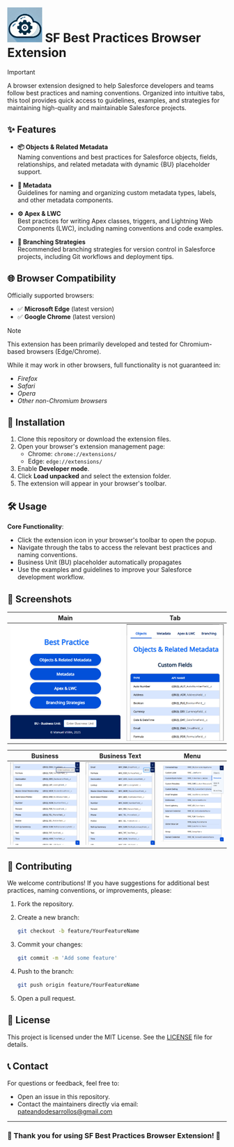 # <img title="SF Best Practices" src="./icons/icon.png" width="80px"> SF Best Practices Browser Extension

> [!IMPORTANT]  
> A browser extension designed to help Salesforce developers and teams follow best practices and naming conventions. Organized into intuitive tabs, this tool provides quick access to guidelines, examples, and strategies for maintaining high-quality and maintainable Salesforce projects.

## ✨ Features

- **📦 Objects & Related Metadata**  
  Naming conventions and best practices for Salesforce objects, fields, relationships, and related metadata with dynamic {BU} placeholder support.

- **📄 Metadata**  
  Guidelines for naming and organizing custom metadata types, labels, and other metadata components.

- **⚙️ Apex & LWC**  
  Best practices for writing Apex classes, triggers, and Lightning Web Components (LWC), including naming conventions and code examples.

- **🌿 Branching Strategies**  
  Recommended branching strategies for version control in Salesforce projects, including Git workflows and deployment tips.

## 🌐 Browser Compatibility

Officially supported browsers:

- ✅ **Microsoft Edge** (latest version)
- ✅ **Google Chrome** (latest version)

> [!NOTE]
> This extension has been primarily developed and tested for Chromium-based browsers (Edge/Chrome).

While it may work in other browsers, full functionality is not guaranteed in:

- *Firefox*
- *Safari*
- *Opera*
- *Other non-Chromium browsers*


## 🚀 Installation

1. Clone this repository or download the extension files.
2. Open your browser's extension management page:
   - Chrome: `chrome://extensions/`
   - Edge: `edge://extensions/`
3. Enable **Developer mode**.
4. Click **Load unpacked** and select the extension folder.
5. The extension will appear in your browser's toolbar.

## 🛠️ Usage

**Core Functionality**:

- Click the extension icon in your browser's toolbar to open the popup.
- Navigate through the tabs to access the relevant best practices and naming conventions.
- Business Unit (BU) placeholder automatically propagates
- Use the examples and guidelines to improve your Salesforce development workflow.

## 📸 Screenshots

| **Main** | **Tab** |
|----------|---------|
| <img title="main" src="./demo/main.png" width="360px"> | <img title="tab" src="./demo/tab.png" width="320"> |

| **Business** | **Business Text** | **Menu** |
|--------------|-------------------|----------|
| <img title="business" src="./demo/business.png" width="320px"> | <img title="business_text" src="./demo/business_text.png" width="320px"> | <img title="menu" src="./demo/menu.png" width="320px"> |

## 🤝 Contributing

We welcome contributions! If you have suggestions for additional best practices, naming conventions, or improvements, please:

1. Fork the repository.
2. Create a new branch:

    ```bash
    git checkout -b feature/YourFeatureName
    ```

3. Commit your changes:

    ```bash
    git commit -m 'Add some feature'
    ```

4. Push to the branch:

    ```bash
    git push origin feature/YourFeatureName
    ```

5. Open a pull request.

## 📜 License

This project is licensed under the MIT License. See the [LICENSE](LICENSE) file for details.

## 📞 Contact

For questions or feedback, feel free to:

- Open an issue in this repository.
- Contact the maintainers directly via email: pateandodesarrollos@gmail.com

---

### 🎉 Thank you for using SF Best Practices Browser Extension! 🎉
